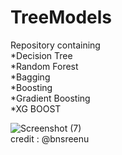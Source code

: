 # TreeModels
Repository containing  
*Decision Tree  
*Random Forest  
*Bagging  
*Boosting  
*Gradient Boosting  
*XG BOOST  

![Screenshot (7)](https://user-images.githubusercontent.com/65707153/116645121-bf9d2b80-a992-11eb-96e4-5e18a1a8d54e.png)  
 credit : @bnsreenu
